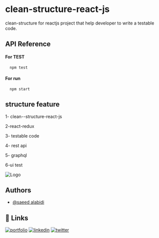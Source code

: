 
# clean-structure-react-js

clean-structure for reactjs project that help developer to write a testable code.


## API Reference

#### For TEST

```http
  npm test
```


#### For run
```http
  npm start
```



 


## structure feature 

1- clean--structure-react-js 

2-react-redux  

3- testable code  

4- rest api  

5- graphql   

6-ui test 



 


![Logo](https://res.cloudinary.com/practicaldev/image/fetch/s--ItM6k2Vz--/c_imagga_scale,f_auto,fl_progressive,h_900,q_auto,w_1600/https:/dev-to-uploads.s3.amazonaws.com/uploads/articles/7vx1ntk1reuhqo3tafbo.png)


## Authors

- [@saeed alabidi](https://github.com/saeedAlobidi)


## 🔗 Links
[![portfolio](https://img.shields.io/badge/my_portfolio-000?style=for-the-badge&logo=ko-fi&logoColor=white)](https://saeed-alabidi.b-cdn.net/)
[![linkedin](https://img.shields.io/badge/linkedin-0A66C2?style=for-the-badge&logo=linkedin&logoColor=white)](https://www.linkedin.com/in/saeed-mohammed-al-obidi-289082147/)
[![twitter](https://img.shields.io/badge/twitter-1DA1F2?style=for-the-badge&logo=twitter&logoColor=white)](https://twitter.com/SAEED1MOHAMMED4)

